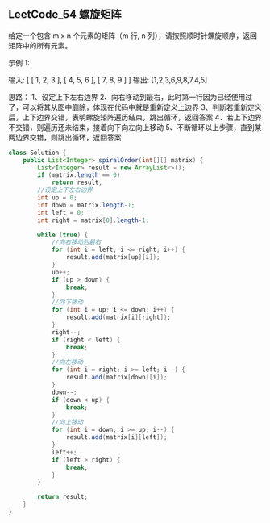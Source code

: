 ## LeetCode_54 螺旋矩阵

给定一个包含 m x n 个元素的矩阵（m 行, n 列），请按照顺时针螺旋顺序，返回矩阵中的所有元素。

示例 1:

输入:
[
 [ 1, 2, 3 ],
 [ 4, 5, 6 ],
 [ 7, 8, 9 ]
]
输出: [1,2,3,6,9,8,7,4,5]

思路：
1、设定上下左右边界
2、向右移动到最右，此时第一行因为已经使用过了，可以将其从图中删除，体现在代码中就是重新定义上边界
3、判断若重新定义后，上下边界交错，表明螺旋矩阵遍历结束，跳出循环，返回答案
4、若上下边界不交错，则遍历还未结束，接着向下向左向上移动
5、不断循环以上步骤，直到某两边界交错，则跳出循环，返回答案

```java
class Solution {
    public List<Integer> spiralOrder(int[][] matrix) {
		List<Integer> result = new ArrayList<>();
        if (matrix.length == 0)
            return result;
        //设定上下左右边界
        int up = 0;
        int down = matrix.length-1;
        int left = 0;
        int right = matrix[0].length-1;

        while (true) {
            //向右移动到最右
            for (int i = left; i <= right; i++) {
                result.add(matrix[up][i]);
            }
            up++;
            if (up > down) {
                break;
            }
            //向下移动
            for (int i = up; i <= down; i++) {
                result.add(matrix[i][right]);
            }
            right--;
            if (right < left) {
                break;
            }
            //向左移动
            for (int i = right; i >= left; i--) {
                result.add(matrix[down][i]);
            }
            down--;
            if (down < up) {
                break;
            }
            //向上移动
            for (int i = down; i >= up; i--) {
                result.add(matrix[i][left]);
            }
            left++;
            if (left > right) {
                break;
            }
        }

        return result;
    }
}
```

